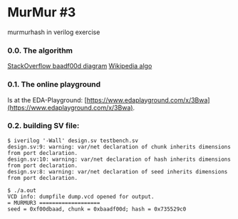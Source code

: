 # MurMur #3
murmurhash in verilog exercise 

### 0.0. The algorithm
[StackOverflow baadf00d diagram](https://stackoverflow.com/questions/1057036/please-explain-murmur-hash)
[Wikipedia algo](https://en.wikipedia.org/wiki/MurmurHash)

### 0.1. The online playground
Is at the EDA-Playground: [https://www.edaplayground.com/x/3Bwa](https://www.edaplayground.com/x/3Bwa).

### 0.2. building SV file:
    $ iverilog '-Wall' design.sv testbench.sv
    design.sv:9: warning: var/net declaration of chunk inherits dimensions from port declaration.
    design.sv:10: warning: var/net declaration of hash inherits dimensions from port declaration.
    design.sv:8: warning: var/net declaration of seed inherits dimensions from port declaration.
    
    $ ./a.out 
    VCD info: dumpfile dump.vcd opened for output.
    = MURMUR3 ===================
    seed = 0xf00dbaad, chunk = 0xbaadf00d; hash = 0x735529c0

